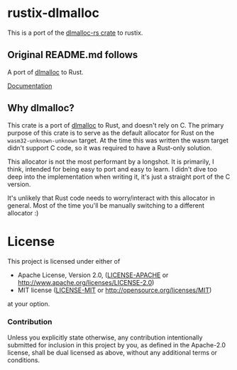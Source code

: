 # rustix-dlmalloc

This is a port of the [dlmalloc-rs crate] to rustix.

[dlmalloc-rs crate]: https://github.com/alexcrichton/dlmalloc-rs

## Original README.md follows

A port of [dlmalloc] to Rust.

[Documentation](https://docs.rs/dlmalloc)

[dlmalloc]: https://gee.cs.oswego.edu/dl/html/malloc.html

## Why dlmalloc?

This crate is a port of [dlmalloc] to Rust, and doesn't rely on C. The primary
purpose of this crate is to serve as the default allocator for Rust on the
`wasm32-unknown-unknown` target. At the time this was written the wasm target
didn't support C code, so it was required to have a Rust-only solution.

This allocator is not the most performant by a longshot. It is primarily, I
think, intended for being easy to port and easy to learn. I didn't dive too deep
into the implementation when writing it, it's just a straight port of the C
version.

It's unlikely that Rust code needs to worry/interact with this allocator in
general. Most of the time you'll be manually switching to a different allocator
:)

# License

This project is licensed under either of

 * Apache License, Version 2.0, ([LICENSE-APACHE](LICENSE-APACHE) or
   http://www.apache.org/licenses/LICENSE-2.0)
 * MIT license ([LICENSE-MIT](LICENSE-MIT) or
   http://opensource.org/licenses/MIT)

at your option.

### Contribution

Unless you explicitly state otherwise, any contribution intentionally submitted
for inclusion in this project by you, as defined in the Apache-2.0 license,
shall be dual licensed as above, without any additional terms or conditions.
